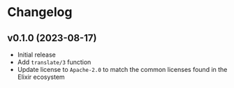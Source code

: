 # Changelog

## v0.1.0 (2023-08-17)

* Initial release
* Add `translate/3` function
* Update license to `Apache-2.0` to match the common licenses found in the Elixir ecosystem
